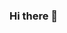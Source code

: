 ### Hi there 👋

<!--
I am a Salesforce Marketing Cloud Developer, currently working for SumUp. Throught my Marketing Cloud journey I have worked with many clients


- Fazer Food 
- Norwegian Business School 
- CBB Mobil 
- Bilia SE 

- IKEA 
- Adidas
- Tommy Hilfigher 
- Calvin Klein
- Grand Hotel SE
- Johnson & Johnson 
- Embraer


**susaneantunes/susaneantunes** is a ✨ _special_ ✨ repository because its `README.md` (this file) appears on your GitHub profile.

Here are some ideas to get you started:

- 🔭 I’m currently working on ...
- 🌱 I’m currently learning ...
- 👯 I’m looking to collaborate on ...
- 🤔 I’m looking for help with ...
- 💬 Ask me about ...
- 📫 How to reach me: ...
- 😄 Pronouns: ...
- ⚡ Fun fact: ...
-->
